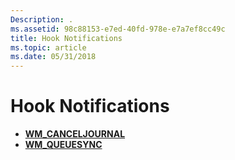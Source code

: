 ```yaml
---
Description: .
ms.assetid: 98c88153-e7ed-40fd-978e-e7a7ef8cc49c
title: Hook Notifications
ms.topic: article
ms.date: 05/31/2018
---
```


# Hook Notifications

-   [**WM\_CANCELJOURNAL**](wm-canceljournal.md)
-   [**WM\_QUEUESYNC**](wm-queuesync.md)

 

 




